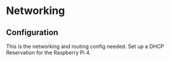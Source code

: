 # Networking

## Configuration
This is the networking and routing config needed.
Set up a DHCP Reservation for the Raspberry Pi 4.
